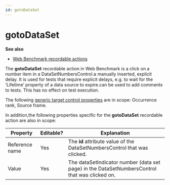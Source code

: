 ```yaml
---
id: gotoDataSet
---
```


# gotoDataSet

**See also**

- [Web Benchmark recordable actions](/docs/Web_and_app_UIs/Web_Benchmark_recordable_actions)

The **gotoDataSet** recordable action in Web Benchmark is a click on a number item in a DataSetNumbersControl.a manually inserted, explicit delay. It is used for tests that require explicit delays, e.g. to wait for the ‘Lifetime’ property of a data source to expire.can be used to add comments to tests. This has no effect on test execution.

The following [generic target control properties](/docs/Web_and_app_UIs/Testing_your_web_application_with_USoft_Web_Benchmark/Web_Benchmark_test_editing_Identifying_target_controls_and_their_properties.md) are in scope: Occurrence rank, Source frame.

In addition,the following properties specific for the **gotoDataSet** recordable action are also in scope:

|**Property**|**Editable?**|**Explanation**|
|--------|--------|--------|
|Reference name|Yes     |The **id** attribute value of the DataSetNumbersControl that was clicked.|
|Value   |Yes     |The dataSetIndicator number (data set page) in the DataSetNumbersControl that was clicked on.|



 